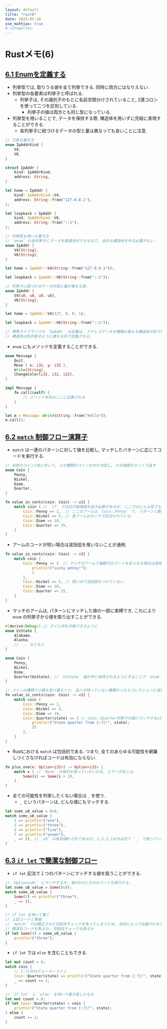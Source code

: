 ```yaml
---
layout: default
title: "rust6"
date: 2025-05-28
use_mathjax: true
# categories:
---
```


# Rustメモ(6)

## [6.1 Enumを定義する](https://doc.rust-jp.rs/book-ja/ch06-01-defining-an-enum.html)

- 列挙型では, 取りうる値を全て列挙できる. 同時に両方にはなりえない.
- 列挙型の各要素は列挙子と呼ばれる.
  - 列挙子は, その識別子のもとに名前空間分けされていること, 2連コロンを使って二つを区別している.
    - 列挙子の値は両方とも同じ型になっている.
- 列挙型を用いることで, データを保持する際, 構造体を用いずに完結に表現することができる.
  - 各列挙子に紐づけるデータの型と量は異なっても良いことに注意.

```rust
// 冗長な書き方
enum IpAddrKind {
    V4,
    V6,
}

struct IpAddr {
    kind: IpAddrKind,
    address: String,
}

let home = IpAddr {
    kind: IpAddrKind::V4,
    address: String::from("127.0.0.1"),
};

let loopback = IpAddr {
    kind: IpAddrKind::V6,
    address: String::from("::1"),
};

// 列挙型を用いた書き方
// `enum` の各列挙子にデータを直接添付できるので, 余計な構造体を作る必要がない.
enum IpAddr {
    V4(String),
    V6(String),
}

let home = IpAddr::V4(String::from("127.0.0.1"));

let loopback = IpAddr::V6(String::from("::1"));

// 列挙子に紐づけるデータの型と量が異なる例.
enum IpAddr {
    V4(u8, u8, u8, u8),
    V6(String),
}

let home = IpAddr::V4(127, 0, 0, 1);

let loopback = IpAddr::V6(String::from("::1"));

// 標準ライブラリでの `IpAddr` の定義は, アドレスデータを種類の異なる構造体の形で列挙子に埋め込み,
// 構造体は各列挙子ように異なる形で定義される.
```

- `enum` にもメソッドを定義することができる.

```rust
enum Message {
    Quit,
    Move { x: i32, y: i32 },
    Write(String),
    ChangeColor(i32, i32, i32),
}

impl Message {
    fn call(&self) {
        // メソッド本体はここに定義される
    }
}

let m = Message::Write(String::from("hello"));
m.call();
```

## [6.2 `match` 制御フロー演算子](https://doc.rust-jp.rs/book-ja/ch06-02-match.html)

- `match` は一連のパターンに対して値を比較し, マッチしたパターンに応じてコードを実行する.

```rust
// 未知のコイン1枚に対して, どの種類のコインなのか決定し, その価値をセントで返す
enum Coin {
    Penny,
    Nickel,
    Dime,
    Quarter,
}

fn value_in_cents(coin: Coin) -> u32 {
    match coin { // `if` では式が論理値を返す必要があるが, ここではどんな型でも良い
        Coin::Penny => 1,  // ここのアームは `Coin::Penny` で, パターンと動作するコードを区別する `=>` 演算子が続く
        Coin::Nickel => 5, // 各アームはカンマで区切られている.
        Coin::Dime => 10,
        Coin::Quarter => 25,
    }
}
```
  
- アームのコードが短い場合は波括弧を用いないことが通例.

```rust
fn value_in_cents(coin: Coin) -> u32 {
    match coin {
        Coin::Penny => {  // マッチのアームで複数行のコードを走らせる場合は波括弧を用いることが可能.
            println!("Lucky penny!");
            1
        },
        Coin::Nickel => 5, // 短いので波括弧をつけていない
        Coin::Dime => 10,
        Coin::Quarter => 25,
    }
}
```

- マッチのアームは, パターンにマッチした値の一部に束縛でき, これにより `enum` の列挙子から値を取り出すことができる.

```rust
#[derive(Debug)] // すぐに州を点検できるように
enum UsState {
    Alabama,
    Alaska,
    // ... などなど
}

enum Coin {
    Penny,
    Nickel,
    Dime,
    Quarter(UsState), // `UsState` 値が中に保持されるようにすることで `enum` に情報を追加
}

// コインの種類で小銭を並べ替えつつ, 友人が持っていない種類だったらコレクションに追加できるように, 各クォーターに関連した州の名前を出力する.
fn value_in_cents(coin: Coin) -> u32 {
    match coin {
        Coin::Penny => 1,
        Coin::Nickel => 5,
        Coin::Dime => 10,
        Coin::Quarter(state) => { // Coin::Quarter列挙子の値にマッチするstateという名の変数をパターンに追加
            println!("State quarter from {:?}!", state);
            25
        },
    }
}
```

- Rustにおける `match` は包括的である. つまり, 全てのあらゆる可能性を網羅しつくさなければコードは有効にならない.

```rust
fn plus_one(x: Option<i32>) -> Option<i32> {
    match x { // `None` の場合を扱っていないため, エラーが生じる.
        Some(i) => Some(i + 1),
    }
}
```

- 全ての可能性を列挙したくない場合は `_` を使う.
  - `_` というパターンは, どんな値にもマッチする.

```rust
let some_u8_value = 0u8;
match some_u8_value {
    1 => println!("one"),
    3 => println!("three"),
    5 => println!("five"),
    7 => println!("seven"),
    _ => (), // `u8` は有効値0~255であるが, 1,3,5,7以外は全て `_` で扱っている
}
```

## [6.3 `if let` で簡潔な制御フロー](https://doc.rust-jp.rs/book-ja/ch06-03-if-let.html)

- `if let` 記法で１つのパターンにマッチする値を扱うことができる.

```rust
// `Option<u8>` にマッチするが, 値が3のときのみコードを実行する.
let some_u8_value = Some(0u8);
match some_u8_value {
    Some(3) => println!("three"),
    _ => (),
}

// if let を用いて書く
// 上記コードと等価
// `match` では矯正された包括性チェックを失ってしまうため, 目的によっては避けたほうが良い場合もある.
// 簡潔なコードを取るか, 包括性チェックを取るか
if let Some(3) = some_u8_value {
    println!("three");
}
```

- `if let` では `else` を含むこともできる.

```rust
let mut count = 0;
match coin {
    // {:?}州のクォーターコイン
    Coin::Quarter(state) => println!("State quarter from {:?}!", state),
    _ => count += 1,
}

// `if let` と `else` を用いて書き直したもの
let mut count = 0;
if let Coin::Quarter(state) = coin {
    println!("State quarter from {:?}!", state);
} else {
    count += 1;
}
```
